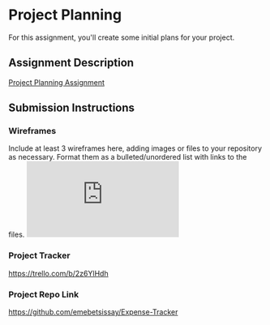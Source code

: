 # Project Planning
For this assignment, you'll create some initial plans for your project.

## Assignment Description
[Project Planning Assignment](https://education.launchcode.org/liftoff/modules/assignments/project-planning)

## Submission Instructions

### Wireframes

Include at least 3 wireframes here, adding images or files to your repository as necessary. Format them as a bulleted/unordered list with links to the files.
![Image of wireframe](https://github.com/emebetsissay/liftoff-assignments/blob/master/wireframe.odt)
### Project Tracker

https://trello.com/b/2z6YlHdh


### Project Repo Link

https://github.com/emebetsissay/Expense-Tracker
